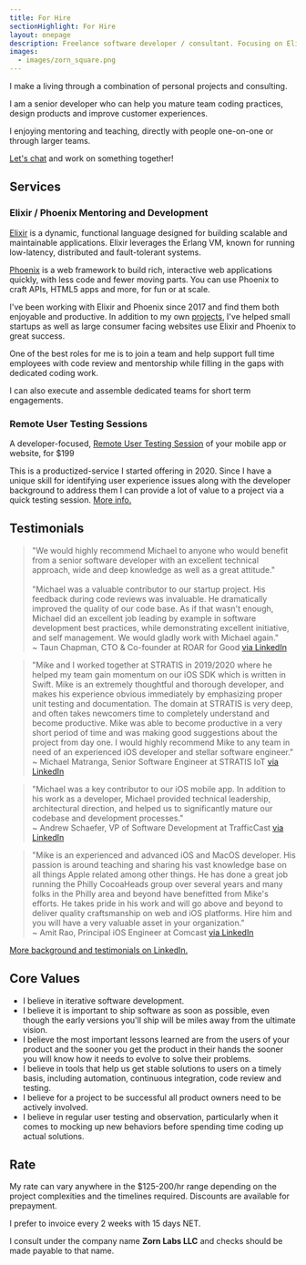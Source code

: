 ```yaml
---
title: For Hire
sectionHighlight: For Hire
layout: onepage
description: Freelance software developer / consultant. Focusing on Elixir, Phoenix, iOS, teaching and mentoring. 
images:
  - images/zorn_square.png
---
```


I make a living through a combination of personal projects and consulting. 

I am a senior developer who can help you mature team coding practices, design products and improve customer experiences.

I enjoying mentoring and teaching, directly with people one-on-one or through larger teams.

[Let's chat](mailto:zorn@zornlabs.com) and work on something together!

## Services

### Elixir / Phoenix Mentoring and Development

[Elixir](https://elixir-lang.org/) is a dynamic, functional language designed for building scalable and maintainable applications. Elixir leverages the Erlang VM, known for running low-latency, distributed and fault-tolerant systems.

[Phoenix](https://www.phoenixframework.org/) is a web framework to build rich, interactive web applications quickly, with less code and fewer moving parts. You can use Phoenix to craft APIs, HTML5 apps and more, for fun or at scale. 

I've been working with Elixir and Phoenix since 2017 and find them both enjoyable and productive. In addition to my own [projects](https://guildflow.com), I've helped small startups as well as large consumer facing websites use Elixir and Phoenix to great success.

One of the best roles for me is to join a team and help support full time employees with code review and mentorship while filling in the gaps with dedicated coding work. 

I can also execute and assemble dedicated teams for short term engagements.

### Remote User Testing Sessions

A developer-focused, [Remote User Testing Session](/user-testing/) of your mobile app or website, for $199 

This is a productized-service I started offering in 2020. Since I have a unique skill for identifying user experience issues along with the developer background to address them I can provide a lot of value to a project via a quick testing session. [More info.](/user-testing/)

## Testimonials

<blockquote class="testimonial" cite="https://www.linkedin.com/in/mikezornek/">
"We would highly recommend Michael to anyone who would benefit from a senior software developer with an excellent technical approach, wide and deep knowledge as well as a great attitude."<br />
<br />
"Michael was a valuable contributor to our startup project. His feedback during code reviews was invaluable. He dramatically improved the quality of our code base. As if that wasn't enough, Michael did an excellent job leading by example in software development best practices, while demonstrating excellent initiative, and self management. We would gladly work with Michael again."

<footer>~ Taun Chapman, CTO & Co-founder at ROAR for Good <a href="https://www.linkedin.com/in/mikezornek/">via LinkedIn</a></footer>
</blockquote>

<blockquote class="testimonial" cite="https://www.linkedin.com/in/mikezornek/">
"Mike and I worked together at STRATIS in 2019/2020 where he helped my team gain momentum on our iOS SDK which is written in Swift.  Mike is an extremely thoughtful and thorough developer, and makes his experience obvious immediately by emphasizing proper unit testing and documentation. The domain at STRATIS is very deep, and often takes newcomers time to completely understand and become productive.  Mike was able to become productive in a very short period of time and was making good suggestions about the project from day one.  I would highly recommend Mike to any team in need of an experienced iOS developer and stellar software engineer."
<footer>~ Michael Matranga, 
Senior Software Engineer at STRATIS IoT <a href="https://www.linkedin.com/in/mikezornek/">via LinkedIn</a></footer>
</blockquote>

<blockquote class="testimonial" cite="https://www.linkedin.com/in/mikezornek/">
"Michael was a key contributor to our iOS mobile app. In addition to his work as a developer, Michael provided technical leadership, architectural direction, and helped us to significantly mature our codebase and development processes." 
<footer>~ Andrew Schaefer, VP of Software Development at TrafficCast <a href="https://www.linkedin.com/in/mikezornek/">via LinkedIn</a></footer>
</blockquote>

<blockquote class="testimonial" cite="https://www.linkedin.com/in/mikezornek/">
"Mike is an experienced and advanced iOS and MacOS developer. His passion is around teaching and sharing his vast knowledge base on all things Apple related among other things. He has done a great job running the Philly CocoaHeads group over several years and many folks in the Philly area and beyond have benefitted from Mike's efforts. He takes pride in his work and will go above and beyond to deliver quality craftsmanship on web and iOS platforms. Hire him and you will have a very valuable asset in your organization." 
<footer>~ Amit Rao, Principal iOS Engineer at Comcast <a href="https://www.linkedin.com/in/mikezornek/">via LinkedIn</a></footer>
</blockquote>

[More background and testimonials on LinkedIn.](https://www.linkedin.com/in/mikezornek/)

## Core Values

* I believe in iterative software development.
* I believe it is important to ship software as soon as possible, even though the early versions you'll ship will be miles away from the ultimate vision.
* I believe the most important lessons learned are from the users of your product and the sooner you get the product in their hands the sooner you will know how it needs to evolve to solve their problems.
* I believe in tools that help us get stable solutions to users on a timely basis, including automation, continuous integration, code review and testing.
* I believe for a project to be successful all product owners need to be actively involved.
* I believe in regular user testing and observation, particularly when it comes to mocking up new behaviors before spending time coding up actual solutions.

## Rate

My rate can vary anywhere in the $125-200/hr range depending on the project complexities and the timelines required. Discounts are available for prepayment.  

I prefer to invoice every 2 weeks with 15 days NET.

I consult under the company name **Zorn Labs LLC** and checks should be made payable to that name. 
